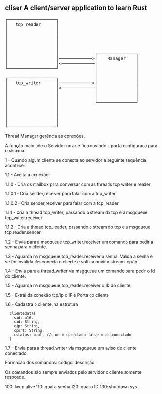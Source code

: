 ## cliser A client/server application to learn Rust
<pre>
┌───────────────────┐
│   tcp_reader      │
│                   │
│                   │
│                   │
│                   │
│                   │
│                   │              ┌───────────────┐
│                   │─────────────>│    Manager    │
│                   │<─────────────│               │
└───────────────────┘              │               │
                                   │               │
┌───────────────────┐              │               │
│   tcp_writer      │─────────────>│               │
│                   │<─────────────│               │
│                   │              │               │
│                   │              │               │
│                   │              └───────────────┘
│                   │
│                   │
│                   │
│                   │
└───────────────────┘
</pre>

Thread Manager gerência as conexões.

A função main põe o Servidor no ar e fica ouvindo a porta configurada para o sistema.

1 - Quando algum cliente se conecta ao servidor a seguinte sequência acontece:

1.1 - Aceita a conexão:

1.1.0 - Cria os mailbox para conversar com as threads tcp writer e reader

1.1.0.1 - Cria sender,receiver para falar com a tcp_writer

1.1.0.2 - Cria sender,receiver para falar com a tcp_reader

1.1.1 - Cria a thread tcp_writer, passando o stream do tcp e a msgqueue tcp_writer.receiver

1.1.2 - Cria a thread tcp_reader, passando o stream do tcp e a msgqueue tcp.reader.sender

1.2 - Envia para a  msgqueue tcp_writer.receiver um comando para pedir a senha para o cliente.

1.3 - Aguarda na msgqueue tcp_reader.receiver a senha. Valida a senha e se for inválida desconecta 
      o cliente e volta a ouvir o stream tcp/ip.

1.4 - Envia para a thread_writer via msgqueue um comando para pedir o Id do cliente.

1.5 - Aguarda na msgqueue tcp_reader.receiver o ID do cliente

1.5 - Extrai da conexão tcp/ip o IP e Porta do cliente

1.6 - Cadastra o cliente. na estrutura

      clientedata{
        sid: u16,
        cid: String,
        cip: String,
        cport: String,
        cstatus: bool, //true = conectado false = desconectado
      }

1.7 - Envia para a thread_writer via msgqueue um aviso de cliente conectado.

Formação dos comandos: código: descrição

Os comandos são sempre enviados pelo servidor o cliente somente responde.

100: keep alive
110: qual a senha
120: qual o ID
130: shutdown sys

